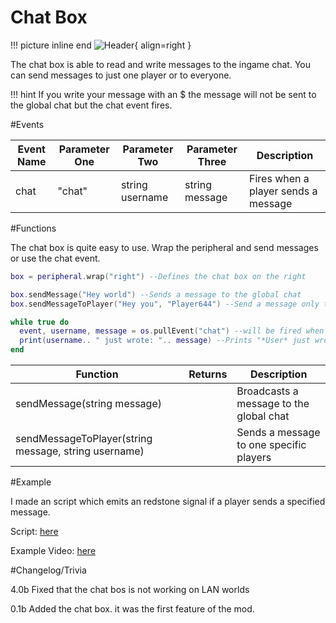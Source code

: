 # Chat Box
!!! picture inline end
    ![Header](https://srendi.de/wp-content/uploads/2021/03/Chat-box-e1617224333272.png){ align=right }

The chat box is able to read and write messages to the ingame chat. You can send messages to just one player or to everyone.

!!! hint
    If you write your message with an $ the message will not be sent to the global chat but the chat event fires.

#Events

| Event Name | Parameter One  | Parameter Two | Parameter Three | Description |
|------------|--------------|-------------|-------------|-------------|
|chat        | "chat"       | string username | string message | Fires when a player sends a message |

#Functions

The chat box is quite easy to use. Wrap the peripheral and send messages or use the chat event.

``` lua
box = peripheral.wrap("right") --Defines the chat box on the right

box.sendMessage("Hey world") --Sends a message to the global chat
box.sendMessageToPlayer("Hey you", "Player644") --Send a message only to one specific players

while true do
  event, username, message = os.pullEvent("chat") --will be fired when someone sends a chat messages
  print(username.. " just wrote: ".. message) --Prints "*User* just wrote: *Message*"
end
```

| Function | Returns  | Description |
|------------|--------------|-------------|
| sendMessage(string message)  | | Broadcasts a message to the global chat |
| sendMessageToPlayer(string message, string username)  | | Sends a message to one specific players |

#Example

I made an script which emits an redstone signal if a player sends a specified message.

Script: [here](https://gist.github.com/Seniorendi/2002973af6e983f48d5cf7a225d7257a)

Example Video: [here](https://cloud.srendi.de/index.php/s/insF5MgsmyTz4z4)

#Changelog/Trivia

4.0b
Fixed that the chat bos is not working on LAN worlds

0.1b
Added the chat box. it was the first feature of the mod.
